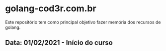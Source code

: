# golang-cod3r.com.br

Este repositório tem como principal objetivo fazer memória dos recursos de golang.

## Data: 01/02/2021 - Início do curso
